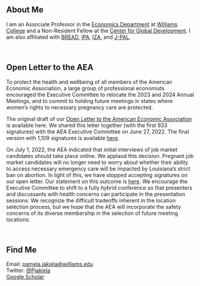 ## About Me

I am an Associate Professor in the [Economics Department](https://econ.williams.edu/) at [Williams College](https://www.williams.edu/) and a Non-Resident Fellow at the [Center for Global Development](https://www.cgdev.org/).  I am also affiliated with [BREAD](http://ibread.org/bread/), [IPA](http://www.poverty-action.org/), [IZA](https://www.iza.org/person/7796/pamela-jakiela), and [J-PAL](https://www.povertyactionlab.org/person/jakiela).

<br>

## Open Letter to the AEA

To protect the health and wellbeing of all members of the American Economic Association, a large group of professional economists encouraged the Executive Committee to relocate the 2023 and 2024 Annual Meetings, and to commit to holding future meetings in states where women’s rights to necessary pregnancy care are protected.  

The original draft of our [Open Letter to the American Economic Association](AEA-open-letter-women-2022-06-24.pdf) is available here.  We shared this letter together (with the first 933 signatures) with the AEA Executive Committee on June 27, 2022.  The final version with 1,109 signatures is available [here](AEA-open-letter-2022-07-01.pdf).  

On July 1, 2022, the AEA indicated that initial interviews of job market candidates should take place online. We applaud this decision. Pregnant job market candidates will no longer need to worry about whether their ability to access necessary emergency care will be impacted by Louisiana’s strict ban on abortion. In light of this, we have stopped accepting signatures on our open letter.  Our statement on this outcome is [here](closure-statement-2022-07-01.pdf).  We encourage the Executive Committee to shift to a fully hybrid conference so that presenters and discussants with health concerns can participate in the presentation sessions. We recognize the difficult tradeoffs inherent in the location selection process, but we hope that the AEA will incorporate the safety concerns of its diverse membership in the selection of future meeting locations.

<br>

## Find Me
Email: [pamela.jakiela@williams.edu](mailto:pamela.jakiela@williams.edu)  
Twitter:  [@Pjakiela](https://twitter.com/pjakiela?lang=en)  
<a href="https://scholar.google.com/citations?user=SPkk2P8AAAAJ">Google Scholar</a>


